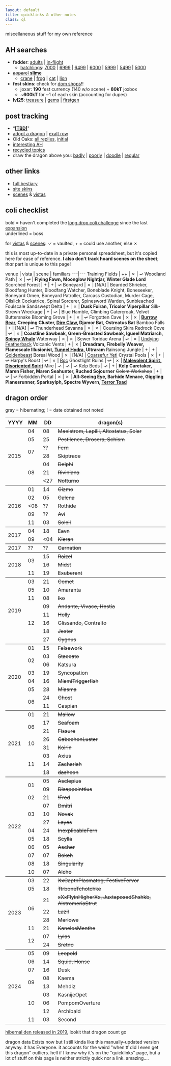 ```yaml
---
layout: default
title: quicklinks & other notes
class: ql
---
```

miscellaneous stuff for my own reference

<!--there should really be an "actual links" h2
	but I didn't account for future-CSS-hacks in the
	code. it's been how many years and I'm still using
	this on the initial 2021 layout. wild-->

## AH searches
- <b>fodder</b>: [adults](https://www1.flightrising.com/auction-house/buy/realm/dragons?treasure_min=0&d_age=1&collapse=1) \| [in-flight](https://www1.flightrising.com/auction-house/buy/flight/dragons?treasure_min=0&d_age=1&collapse=1)
	- [hatchlings](https://www1.flightrising.com/auction-house/buy/realm/dragons?d_named=0&d_age=0&sort=name_desc&collapse=1): [7000](https://www1.flightrising.com/auction-house/buy/realm/dragons?treasure_max=7000&d_named=0&d_age=0&sort=name_desc&collapse=1) \| [6999](https://www1.flightrising.com/auction-house/buy/realm/dragons?treasure_max=6999&d_named=0&d_age=0&sort=name_desc&collapse=1) \| [6499](https://www1.flightrising.com/auction-house/buy/realm/dragons?treasure_max=6499&d_named=0&d_age=0&sort=name_desc&collapse=1) \| [6000](https://www1.flightrising.com/auction-house/buy/realm/dragons?treasure_max=6000&d_named=0&d_age=0&sort=name_desc&collapse=1) \| [5999](https://www1.flightrising.com/auction-house/buy/realm/dragons?treasure_max=5999&d_named=0&d_age=0&sort=name_desc&collapse=1) \| [5499](https://www1.flightrising.com/auction-house/buy/realm/dragons?treasure_max=5499&d_named=0&d_age=0&sort=name_desc&collapse=1) \| [5000](https://www1.flightrising.com/auction-house/buy/realm/dragons?treasure_max=5000&d_named=0&d_age=0&sort=name_desc&collapse=1)
- [~~apparel~~ <b>slime</b>](https://www1.flightrising.com/auction-house/buy/realm/app?treasure_min=0&collapse=1)
	- [crane](https://www1.flightrising.com/auction-house/buy/realm/app?itemname=crane&treasure_min=0&collapse=1) \| [frog](https://www1.flightrising.com/auction-house/buy/realm/app?itemname=frog&treasure_min=0&collapse=1) \| [cat](https://www1.flightrising.com/auction-house/buy/realm/app?itemname=cat&treasure_min=0&collapse=1) \| [lion](https://www1.flightrising.com/auction-house/buy/realm/app?itemname=lion&treasure_min=0&collapse=1) <!--viper & swallow seem to actually get used-->
- <b>fest skins</b>: check for [dom shops](https://www1.flightrising.com/forums/ibaz)!!
	- joxar: <b>190</b> fest currency (140 w/o scene) + <b>80kT</b> joxbox
	- ~<b>600kT</b> for ~1 of each skin (accounting for dupes) 
- <b>lvl25</b>: [treasure](https://www1.flightrising.com/auction-house/buy/realm/dragons?treasure_min=0&d_level_min=25&nocollapse=1&collapse=1) \| [gems](https://www1.flightrising.com/auction-house/buy/realm/dragons?gems_min=0&d_level_min=25&nocollapse=1&collapse=1) \| [firstgen](https://www1.flightrising.com/auction-house/buy/realm/dragons?d_level_min=25&d_gen1=1&nocollapse=1&collapse=1)

## post tracking
- “[<b>[TBD]</b>](https://www1.flightrising.com/search/forums?term=TBD&poster=Archaeoraptor&sort=recent)"
- [adopt a dragon](https://www1.flightrising.com/search/forums?term=&poster=Archaeoraptor&topicid=2157925&sort=recent) \| [exalt row](https://www1.flightrising.com/search/forums?term=&poster=Archaeoraptor&topicid=2325855&sort=recent)
- Old Oaks: [all replies](https://www1.flightrising.com/search/forums?term=&poster=Archaeoraptor&topicid=2725086&sort=recent), [initial](https://www1.flightrising.com/forums/permalink/reply/49233462)
- [interesting AH](https://www1.flightrising.com/search/forums?term=&poster=Archaeoraptor&topicid=2737352&sort=recent)
- [recycled topics](https://www1.flightrising.com/search/forums?term=recycled+topic+ignore+date&poster=Archaeoraptor&sort=recent)
- draw the dragon above you: [badly](https://www1.flightrising.com/forums/forga/2076194/10000) \| [poorly](https://www1.flightrising.com/forums/cc/1750015/10000) \| [doodle](https://www1.flightrising.com/forums/forga/450073/10000) \| [regular](https://www1.flightrising.com/forums/cc/3317456/10000)

## other links
- [full bestiary](https://www1.flightrising.com/bestiary/138250?view=all&sort=id_asc)
- [site skins](https://www1.flightrising.com/game-database/items/skins?skin_type=admin&sort=id_asc)
- [scenes](https://www1.flightrising.com/game-database/items/specialty?subcategory=scene&sort=id_asc) & [vistas](https://www1.flightrising.com/game-database/items/specialty?subcategory=vista&sort=id_asc)

## coli checklist
bold = haven't completed the [long drop coli challenge](https://www1.flightrising.com/search/forums?term=&poster=Archaeoraptor&topicid=1971573&sort=recent) since the last [expansion](https://www1.flightrising.com/forums/gde/3053598/5#post_48869418)  
underlined = boss

for [vistas](https://www1.flightrising.com/hoard/specialty/1?sort=id_asc&specialty_type=vista) & [scenes](https://www1.flightrising.com/hoard/specialty/1?sort=id_asc&specialty_type=scene): ✓ = vaulted, + = could use another, else ✗

this is most up-to-date in a private personal spreadsheet, but it's copied here for ease of reference. <b>I also don't track hoard scenes on the sheet</b>; *that* part is unique to this page!

venue | vista | scene | familiars
---|---
Training Fields | ++ | ✗ | ~~✓~~
Woodland Path | ✗ | ~~✓~~ | <b>Flying Fawn, Moonglow Nightjar, Winter Glade Lord</b>
Scorched Forest | + | + | ~~✓~~
Boneyard | ✗ | [N/A] | Bearded Shrieker, Bloodfang Hunter, Bloodfang Watcher, Boneblade Knight, Boneseeker, Boneyard Omen, Boneyard Patroller, Carcass Custodian, Murder Cage, Oilslick Cockatrice, Spinal Sorcerer, Spinesword Warden, Sunbleached Foulscale
Sandswept Delta | + | ✗ | <b>Dusk Fuiran, Tricolor Viperpillar</b>
Silk-Strewn Wreckage | + | ~~✓~~ | Blue Hamble, Climbing Catercroak, Velvet Buttersnake
Blooming Grove | + | ✗ | ~~✓~~
Forgotten Cave | ✗ | ✗ | <b><u>Burrow Bear</u>, Creeping Cluster, <u>Dire Claw</u>, Djamor Bat, Ostreatus Bat</b>
Bamboo Falls | + | [N/A] | ~~✓~~
Thunderhead Savanna | ✗ | ✗ | Coursing Skira
Redrock Cove | ~~✓~~ | ✗ | <b>Coastline Sawbeak, Green-Breasted Sawbeak, Igueel Matriarch, <u>Spiney Whale</u></b>
Waterway | ✗ | ✗ | Sewer Toridae
Arena | ~~✓~~ | ✗ | <u>Undying Featherback</u>
Volcanic Vents | + | ✗ | <b>Dreadram, Firebelly Weaver, Flamescale Illusionist, <u>Tunnel Hydra</u>, Ultraram</b>
Rainsong Jungle | + | + | <u>Goldenbeast</u>
Boreal Wood | ✗ | [N/A] | <u>Coarsefur Yeti</u>
Crystal Pools | ✗ | + | ~~✓~~
Harpy's Roost | ~~✓~~ | ✗ | <u>Roc</u>
Ghostlight Ruins | ~~✓~~ | ✗ | <b><u>Malevolent Spirit, Disoriented Spirit</u></b>
~~Mire~~ | ~~✓~~ | ~~✓~~ | ~~✓~~
Kelp Beds | ~~✓~~ | + | <b>Kelp Caretaker, Maren Fisher, Maren Seahunter, Ruched Sojourner</b>
~~Golem Workshop~~ | + | ~~✓~~ | ~~✓~~
Forbidden Portal | ✗ | ✗ | <b>All-Seeing Eye, Barhide Menace, Giggling Planesrunner, Sparksylph, Spectre Wyvern, <u>Terror Toad</u></b>

## dragon order

gray = hibernating; ! = date obtained not noted

<table id="dragolist">
	<thead class="x"><tr><th>YYYY</th><th>MM</th><th>DD</th><th>dragon(s)</th></tr></thead>
	<tbody>
		<tr><td rowspan="8">2015</td><td>04</td><td>08</td><td><s>Maelstrom, Lapilli, Altostatus, Solar</s></td></tr>
		<tr><td>05</td><td>25</td><td><s>Pestilence, Drosera, Schism</s></td></tr>
		<tr><td rowspan="2">07</td><td>??</td><td><s>Fern</s></td></tr>
		<tr><td>28</td><td><s>Skiptrace</s></td></tr>
		<tr><td rowspan="3">08</td><td>04</td><td><s>Delphi</s></td></tr>
		<tr><td>21</td><td><s>Riviniana</s></td></tr>
		<tr><td><span><27</span></td><td><s>Notturno</s></td></tr>
	</tbody><tbody>
		<tr><td rowspan="5">2016</td><td>01</td><td>14</td><td><s>Gizmo</s></td></tr>
		<tr><td>02</td><td>05</td><td><s>Galena</s></td></tr>
		<tr><td><span><08</span></td><td>??</td><td><s>Rothide</s></td></tr>
		<tr><td>09</td><td>??</td><td><s>Avi</s></td></tr>
		<tr><td>11</td><td>03</td><td><s>Soleil</s></td></tr>
	</tbody><tbody>
		<tr><td rowspan="2">2017</td><td>04</td><td>18</td><td><s>Eavn</s></td></tr>
		<tr><td>09</td><td><span><04</span></td><td><s>Kieran</s></td></tr>
	</tbody>
	<tbody><tr><td>2017</td><td>??</td><td>??</td><td><s>Carnation</s></td></tr></tbody>
	<tbody>
		<tr><td rowspan="3">2018</td><td rowspan="2">03</td><td>15</td><td><s>Raizel</s></td></tr>
		<tr><td>16</td><td><s>Midst</s></td></tr>
		<tr><td>11</td><td>19</td><td><s>Exuberant</s></td></tr>
	</tbody><tbody>
		<tr><td rowspan="8">2019</td><td>03</td><td>21</td><td><s>Comet</s></td></tr>
		<tr><td>05</td><td>10</td><td><s>Amaranta</s></td></tr>
		<tr><td>11</td><td>08</td><td><s>Iko</s></td></tr>
		<tr><td rowspan="5">12</td><td>09</td><td><s>Andante, Vivace, Hestia</s></td></tr>
		<tr><td>11</td><td><s>Holly</s></td></tr>
		<tr><td>16</td><td><s>Glissando, Contralto</s></td></tr>
		<tr><td>18</td><td><s>Jester</s></td></tr>
		<tr><td>27</td><td><s>Cygnus</s></td></tr>
	</tbody><tbody>
		<tr><td rowspan="16">2020</td><td>01</td><td>15</td><td><s>Falsework</s></td></tr>
		<tr><td rowspan="2">02</td><td>03</td><td><s>Staccato</s></td></tr>
		<tr><td>06</td><td>Katsura</td></tr>
		<tr><td>03</td><td>19</td><td>Syncopation</td></tr>
		<tr><td>04</td><td>16</td><td><s>MiamiTriggerfish</s></td></tr>
		<tr><td>05</td><td>28</td><td><s>Miasma</s></td></tr>
		<tr><td rowspan="2">06</td><td>24</td><td><s>Ghost</s></td></tr>
		<tr><td>11</td><td><s>Caspian</s></td></tr>
	</tbody><tbody>
		<tr><td rowspan="8">2021</td><td>01</td><td>21</td><td><s>Mallow</s></td></tr>
		<tr><td rowspan="2">06</td><td>17</td><td><s>Seafoam</s></td></tr>
		<tr><td>21</td><td><s>Fissure</s></td></tr>
		<tr><td rowspan="2">10</td><td>26</td><td><s>CabochonLuster</s></td></tr>
		<tr><td>31</td><td><s>Koirin</s></td></tr>
		<tr><td rowspan="3">11</td><td>03</td><td><s>Axius</s></td></tr>
		<tr><td>14</td><td><s>Zachariah</s></td></tr>
		<tr><td>18</td><td><s>dashcon</s></td></tr>
	</tbody><tbody>
		<tr><td rowspan="12">2022</td><td rowspan="2">01</td><td>05</td><td><s>Asclepius</s></td></tr>
		<tr><td>09</td><td><s>Disappointtius</s></td></tr>
		<tr><td>02</td><td>21</td><td><s>!Fred</s></td></tr>
		<tr><td rowspan="3">03</td><td>07</td><td><s>Dmitri</s></td></tr>
		<tr><td>10</td><td><s>Novak</s></td></tr>
		<tr><td>27</td><td><s>Layes</s></td></tr>
		<tr><td>04</td><td>24</td><td><s>InexplicableFern</s></td></tr>
		<tr><td>05</td><td>18</td><td><s>Scylla</s></td></tr>
		<tr><td>06</td><td>05</td><td><s>Ascher</s></td></tr>
		<tr><td>07</td><td>07</td><td><s>Bokeh</s></td></tr>
		<tr><td>08</td><td>18</td><td><s>Singularity</s></td></tr>
		<tr><td>10</td><td>07</td><td><s>Alcho</s></td></tr>
	</tbody><tbody>
		<tr><td rowspan="8">2023</td><td>03</td><td>22</td><td><s>XxCaptnPlasmatog, FestiveFervor</s></td></tr>
		<tr><td>05</td><td>18</td><td><s>TtrboneTchotchke</s></td></tr>
		<tr><td rowspan="3">06</td><td>21</td><td><s>xXxFlyinHigherXx, JuxtaposedShshkb, AlstromeriaStrut</s></td></tr>
		<tr><td>22</td><td><s>Lazil</s></td></tr>
		<tr><td>28</td><td><s>Marlowe</s></td></tr>
		<tr><td>11</td><td>21</td><td><s>KanelosMenthe</s></td></tr>
		<tr><td rowspan="2">12</td><td>07</td><td><s>Lylas</s></td></tr>
		<tr><td>24</td><td><s>Sretno</s></td></tr>
	</tbody><tbody>
		<tr><td rowspan="9">2024</td><td>05</td><td>09</td><td><s>Leopold</s></td></tr>
		<tr><td>06</td><td>14</td><td><s>Squid, Honse</s></td></tr>
		<tr><td>07</td><td>16</td><td><s>Dusk</s></td></tr>
		<tr><td rowspan="2">09</td><td>08</td><td>Kaema</td></tr>
		<tr><td>13</td><td>Mehdiz</td></tr>
		<tr><td rowspan="3">10</td><td>03</td><td>KasnijeOpet</td></tr>
		<tr><td>06</td><td>PompomOverture</td></tr>
		<tr><td>12</td><td>Archibald</td></tr>
		<tr><td>11</td><td>03</td><td>Second</td></tr>
	</tbody>
</table>

[hibernal den released in 2019](https://www1.flightrising.com/forums/ann/2627065), lookit that dragon count go

dragon data Exists now but I still kinda like this manually-updated version anyway. it has Everyone. it accounts for the weird "when tf did I even get this dragon" outliers. hell if I know why it's on the "quicklinks" page, but a lot of stuff on this page is neither strictly quick nor a link. amazing....

<!--

----

these are no one's business but my own but I want 'em here anyways

### notable lizards
#### all G1s I've hatched (to memory)
(see below for breed release G1s)
- [Tyson](https://www1.flightrising.com/dragon/31806787): first egg I ever found; had some lore crumbs but never found a place, exalted
- <b>[Cygnus](https://www1.flightrising.com/dragon/57992771)</b>: egg gifted to me from [PricklyGoose](https://www1.flightrising.com/clan-profile/342988); revamped from blue noc to pink undertide permabab
- [[unnamed]](https://www1.flightrising.com/dragon/76895138): prize from Spite the Sprite, a Plague in-flight program; never figured out what to do with & re-gifted
- <b>[InexplicableFern](https://www1.flightrising.com/dragon/77584677)</b>: random fodderlocke drop & surprise XXY, went with the cheaper scry for a letter gimmick (FPL)
- <b>[Sretno](https://www1.flightrising.com/dragon/91709273)</b>: a bunch of friends were getting crazy hatch luck and this guy spawned in the frenzy

#### breed release lizards
ty based [chronological update reference](https://www1.flightrising.com/forums/gde/3053598/1#post_3053598)
- [2016 September: <i>Bogsneak</i>](http://www1.flightrising.com/forums/ann/1980784) - didn't brew an egg
	- eventually breed-changed [Pestilence](https://www1.flightrising.com/dragon/13483458)
- [2019 June: <i>Gaoler</i>](https://www1.flightrising.com/forums/ann/2694544) - no release freebies
	- have had multiple non-perma Gaolers, notably [Badru](https://www1.flightrising.com/dragon/53709785) (given away via traveling) and more recently [Dusk](https://www1.flightrising.com/dragon/96501597) (from a friend)
- [2019 December: <b>Banescale</b>](http://www1.flightrising.com/forums/ann/2788016) - hatched [Andante](https://www1.flightrising.com/dragon/57362847) & [Vivace](https://www1.flightrising.com/dragon/57362941)!
	- collected other release day G1s for a while there; heck if I can track them all down again
- [2020 November: <i>Veilspun</i>](https://www1.flightrising.com/forums/ann/2930863) - no release freebies
	- I have a small handful now :>
- [2021 June: <i>Obelisk</i>](https://www1.flightrising.com/forums/ann/3022547) - was incactive for Dustcarve
	- had [Outcast](https://www1.flightrising.com/dragon/76347403) for a while; [Fissure](https://www1.flightrising.com/dragon/48734092) has since become the token obe, [Drosera](https://www1.flightrising.com/dragon/12989339) breed change is on the table
- [2022 March: <i>Aberration</i>](https://www1.flightrising.com/forums/ann/3109386) - acquired clanbound scrolls but haven't used them
	- have since acquired multiple abs
- [2022 November: <i>Undertide</i>](https://www1.flightrising.com/forums/ann/3186365) - acquired clanbound scrolls but haven't used. they are collector items to me.
	- I keep forgetting [Cygnus](https://www1.flightrising.com/dragon/57992771) is my token undertide bc permabab...
	- might breed change an oldie or two someday
- [2023 March: <b>Aether</b>](https://www1.flightrising.com/forums/ann/3220508) - hatched [XxCaptnPlasmatog](https://www1.flightrising.com/dragon/84904477) & [another one](https://www1.flightrising.com/dragon/84904554), traded the latter for [FestiveFervor](https://www1.flightrising.com/dragon/84959048)
	- im love moth lads.
- [2023 July: <i>Sandsurge</i>](https://www1.flightrising.com/forums/ann/3256724) - no release freebies
	- [Leopold](https://www1.flightrising.com/dragon/94751538) managed to become a perma; [Delphi](https://www1.flightrising.com/dragon/15585543) may also be breed-changed
- [2023 November: <b>Auraboa</b>](https://www1.flightrising.com/forums/ann/3289398) - hatched [KanelosMenthe](https://www1.flightrising.com/dragon/90679007) & [Celor](https://www1.flightrising.com/dragon/90678934), trained and sold the latter
	- [Second](https://www1.flightrising.com/dragon/91709890) also got breed-changed during NotN&nbsp;2024
- [2024 April: <i>Dusthide</i>](https://www1.flightrising.com/forums/ann/3330141) - acquired eggs but haven't hatched them
	- might hoard forever might save for some kind of occasion. idk!
- [2024 June: <b>Fathom</b>](https://www1.flightrising.com/forums/ann/3344751) - used [both](https://www1.flightrising.com/dragon/95755337) [maps](https://www1.flightrising.com/dragon/95755353), traded for [Squid](https://www1.flightrising.com/dragon/95730923) & [Honse](https://www1.flightrising.com/dragon/95756455) respectively
	- breed change maybe, maybe not
- [2024 November: <i>Everlux</i>](https://www1.flightrising.com/forums/ann/3376056) - acquired eggs but haven't hatched them
	- same weird boat as dusthides

#### dragos with frembs :>
ordered by account ID

- [fairysmith](https://www1.flightrising.com/clan-profile/135622): <b>[Riviniana](https://www1.flightrising.com/dragon/16051687)</b>---technically independent, but we had some lore goin with the "bee faes" and [Hecate](https://www1.flightrising.com/dragon/13616666)
- [Rosaceae](https://www1.flightrising.com/clan-profile/154165): <b>[Jester](https://www1.flightrising.com/dragon/57606297)</b>---inside joke. goop is hell.
- [Kondraki](https://www1.flightrising.com/clan-profile/208300): <b>[TtrboneTchotchke](https://www1.flightrising.com/dragon/86260466)</b>: borrowed dad [Sanguinem](https://www1.flightrising.com/dragon/21323125) specifically for this breeding
- [Starbrite](https://www1.flightrising.com/clan-profile/325229): <b>[Singularity](https://www1.flightrising.com/dragon/80037268)</b>---bought from Starbrite & has lore based on parents'!
- [Opalrose](https://www1.flightrising.com/clan-profile/335059): <b>[Asclepius](https://www1.flightrising.com/dragon/74944146)</b>---was going to be a NotN hatch reject but I yoinked ’em first
- [PricklyGoose](https://www1.flightrising.com/clan-profile/342988): <b>[Raizel](https://www1.flightrising.com/dragon/40109738)</b>---bred in (since-closed) hatchery
- [Wasserbienchen](https://www1.flightrising.com/clan-profile/619562) & [Fabusol](https://www1.flightrising.com/clan-profile/624718): <b>[Scylla](https://www1.flightrising.com/dragon/78166107)</b> & <b>[Bokeh](https://www1.flightrising.com/dragon/78953375)</b>---both from Fabusol's lair, but the three of us had a small lore alliance/overlap that these two resulted from
- [Farawaytown](https://www1.flightrising.com/clan-profile/714492): <b>[Dusk](https://www1.flightrising.com/dragon/96501597)</b>---early nest reject but reminded me of sunset

-->